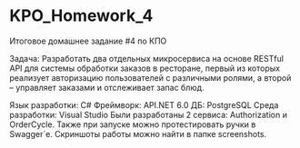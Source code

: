 # KPO_Homework_4
Итоговое домашнее задание #4 по КПО

Задача: Разработать два отдельных микросервиса на основе RESTful API для системы обработки заказов в ресторане, первый из которых реализует авторизацию пользователей с различными ролями, а второй – управляет заказами и отслеживает запас блюд.

Язык разработки: C#
Фреймворк: API.NET 6.0
ДБ: PostgreSQL
Среда разработки: Visual Studio
Были разработаны 2 сервиса: Authorization и OrderCycle.
Также при запуске можно протестировать ручки в Swagger`e.
Скриншоты работы можно найти в папке screenshots.
